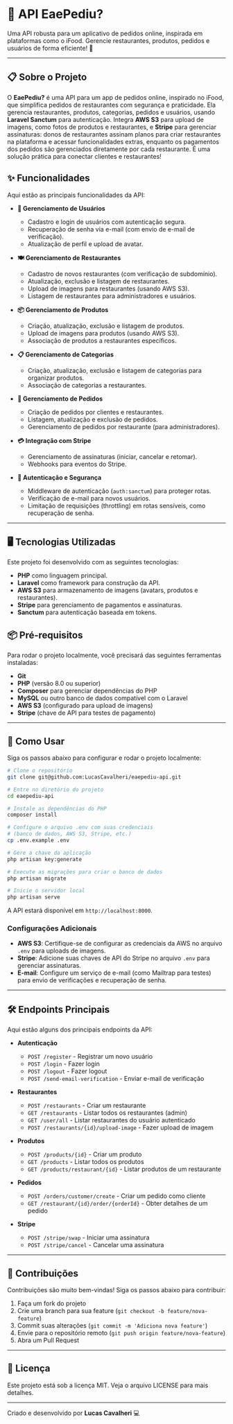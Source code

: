 # 🍔 API EaePediu?

Uma API robusta para um aplicativo de pedidos online, inspirada em plataformas como o iFood. Gerencie restaurantes, produtos, pedidos e usuários de forma eficiente! 🚀

---

## 📋 Sobre o Projeto

O **EaePediu?** é uma API para um app de pedidos online, inspirado no iFood, que simplifica pedidos de restaurantes com segurança e praticidade. Ela gerencia restaurantes, produtos, categorias, pedidos e usuários, usando **Laravel Sanctum** para autenticação. Integra **AWS S3** para upload de imagens, como fotos de produtos e restaurantes, e **Stripe** para gerenciar assinaturas: donos de restaurantes assinam planos para criar restaurantes na plataforma e acessar funcionalidades extras, enquanto os pagamentos dos pedidos são gerenciados diretamente por cada restaurante. É uma solução prática para conectar clientes e restaurantes!

## ✨ Funcionalidades

Aqui estão as principais funcionalidades da API:

- **👤 Gerenciamento de Usuários**

  - Cadastro e login de usuários com autenticação segura.
  - Recuperação de senha via e-mail (com envio de e-mail de verificação).
  - Atualização de perfil e upload de avatar.

- **🍽️ Gerenciamento de Restaurantes**

  - Cadastro de novos restaurantes (com verificação de subdomínio).
  - Atualização, exclusão e listagem de restaurantes.
  - Upload de imagens para restaurantes (usando AWS S3).
  - Listagem de restaurantes para administradores e usuários.

- **📦 Gerenciamento de Produtos**

  - Criação, atualização, exclusão e listagem de produtos.
  - Upload de imagens para produtos (usando AWS S3).
  - Associação de produtos a restaurantes específicos.

- **📋 Gerenciamento de Categorias**

  - Criação, atualização, exclusão e listagem de categorias para organizar produtos.
  - Associação de categorias a restaurantes.

- **🛒 Gerenciamento de Pedidos**

  - Criação de pedidos por clientes e restaurantes.
  - Listagem, atualização e exclusão de pedidos.
  - Gerenciamento de pedidos por restaurante (para administradores).

- **💳 Integração com Stripe**

  - Gerenciamento de assinaturas (iniciar, cancelar e retomar).
  - Webhooks para eventos do Stripe.

- **🔐 Autenticação e Segurança**

  - Middleware de autenticação (`auth:sanctum`) para proteger rotas.
  - Verificação de e-mail para novos usuários.
  - Limitação de requisições (throttling) em rotas sensíveis, como recuperação de senha.

---

## 🖥️ Tecnologias Utilizadas

Este projeto foi desenvolvido com as seguintes tecnologias:

- **PHP** como linguagem principal.
- **Laravel** como framework para construção da API.
- **AWS S3** para armazenamento de imagens (avatars, produtos e restaurantes).
- **Stripe** para gerenciamento de pagamentos e assinaturas.
- **Sanctum** para autenticação baseada em tokens.

## 📦 Pré-requisitos

Para rodar o projeto localmente, você precisará das seguintes ferramentas instaladas:

- **Git**
- **PHP** (versão 8.0 ou superior)
- **Composer** para gerenciar dependências do PHP
- **MySQL** ou outro banco de dados compatível com o Laravel
- **AWS S3** (configurado para upload de imagens)
- **Stripe** (chave de API para testes de pagamento)

---

## 🚀 Como Usar

Siga os passos abaixo para configurar e rodar o projeto localmente:

```bash
# Clone o repositório
git clone git@github.com:LucasCavalheri/eaepediu-api.git

# Entre no diretório do projeto
cd eaepediu-api

# Instale as dependências do PHP
composer install

# Configure o arquivo .env com suas credenciais
# (banco de dados, AWS S3, Stripe, etc.)
cp .env.example .env

# Gere a chave da aplicação
php artisan key:generate

# Execute as migrações para criar o banco de dados
php artisan migrate

# Inicie o servidor local
php artisan serve
```

A API estará disponível em `http://localhost:8000`.

### Configurações Adicionais

- **AWS S3**: Certifique-se de configurar as credenciais da AWS no arquivo `.env` para uploads de imagens.
- **Stripe**: Adicione suas chaves de API do Stripe no arquivo `.env` para gerenciar assinaturas.
- **E-mail**: Configure um serviço de e-mail (como Mailtrap para testes) para envio de verificações e recuperação de senha.

---

## 🛠️ Endpoints Principais

Aqui estão alguns dos principais endpoints da API:

- **Autenticação**

  - `POST /register` - Registrar um novo usuário
  - `POST /login` - Fazer login
  - `POST /logout` - Fazer logout
  - `POST /send-email-verification` - Enviar e-mail de verificação

- **Restaurantes**

  - `POST /restaurants` - Criar um restaurante
  - `GET /restaurants` - Listar todos os restaurantes (admin)
  - `GET /user/all` - Listar restaurantes do usuário autenticado
  - `POST /restaurants/{id}/upload-image` - Fazer upload de imagem

- **Produtos**

  - `POST /products/{id}` - Criar um produto
  - `GET /products` - Listar todos os produtos
  - `GET /products/restaurant/{id}` - Listar produtos de um restaurante

- **Pedidos**

  - `POST /orders/customer/create` - Criar um pedido como cliente
  - `GET /restaurant/{id}/order/{orderId}` - Obter detalhes de um pedido

- **Stripe**

  - `POST /stripe/swap` - Iniciar uma assinatura
  - `POST /stripe/cancel` - Cancelar uma assinatura

---

## 🤝 Contribuições

Contribuições são muito bem-vindas! Siga os passos abaixo para contribuir:

1. Faça um fork do projeto
2. Crie uma branch para sua feature (`git checkout -b feature/nova-feature`)
3. Commit suas alterações (`git commit -m 'Adiciona nova feature'`)
4. Envie para o repositório remoto (`git push origin feature/nova-feature`)
5. Abra um Pull Request

---

## 📜 Licença

Este projeto está sob a licença MIT. Veja o arquivo LICENSE para mais detalhes.

---

Criado e desenvolvido por **Lucas Cavalheri** 💻
